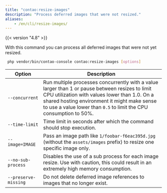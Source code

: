 ```yaml
---
title: "contao:resize-images"
description: "Process deferred images that were not resized."
aliases:
    - /en/cli/resize-images/
---
```



{{< version "4.8" >}}

With this command you can process all deferred images that were not yet resized.

```bash
 php vendor/bin/contao-console contao:resize-images [options]
```

| Option             | Description |
|--------------------|-------------|
| `--concurrent`     | Run multiple processes concurrently with a value larger than 1 or pause between resizes to limit CPU utilization with values lower than 1.0. On a shared hosting environment it might make sense to use a value lower than `0.5` to limit the CPU consumption to 50%.|
| `--time-limit`     | Time limit in seconds after which the command should stop execution.|
| `--image=IMAGE`    | Pass an image path like `1/foobar-f6eac395d.jpg` (without the `assets/images` prefix) to resize one specific image only.|
| `--no-sub-process` | Disables the use of a sub process for each image resize. Use with caution, this could result in an extremely high memory consumption.|
| `--preserve-missing` | Do not delete deferred image references to images that no longer exist. |
